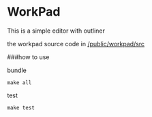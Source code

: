WorkPad
=======

This is a simple editor with outliner

the workpad source code in [/public/workpad/src](https://github.com/Yixi/WorkPad/tree/master/public/workpad)

###how to use

bundle

    make all

test

    make test